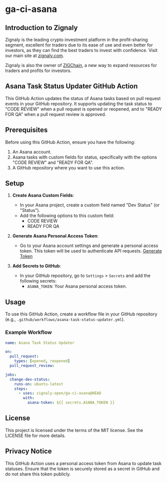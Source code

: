 # ga-ci-asana

## Introduction to Zignaly

Zignaly is the leading crypto investment platform in the profit-sharing segment, excellent for traders due to its ease of use and even better for investors, as they can find the best traders to invest with confidence. Visit our main site at [zignaly.com](https://zignaly.com).

Zignaly is also the owner of [ZIGChain](https://zigchain.com/?z=ghzig), a new way to expand resources for traders and profits for investors.

## Asana Task Status Updater GitHub Action

This GitHub Action updates the status of Asana tasks based on pull request events in your GitHub repository. It supports updating the task status to "CODE REVIEW" when a pull request is opened or reopened, and to "READY FOR QA" when a pull request review is approved.

## Prerequisites

Before using this GitHub Action, ensure you have the following:

1. An Asana account.
2. Asana tasks with custom fields for status, specifically with the options "CODE REVIEW" and "READY FOR QA".
3. A GitHub repository where you want to use this action.

## Setup

1. **Create Asana Custom Fields**:

   - In your Asana project, create a custom field named "Dev Status" (or "Status").
   - Add the following options to this custom field:
     - CODE REVIEW
     - READY FOR QA

2. **Generate Asana Personal Access Token**:

   - Go to your Asana account settings and generate a personal access token. This token will be used to authenticate API requests. [Generate Token](https://app.asana.com/0/my-apps)

3. **Add Secrets to GitHub**:
   - In your GitHub repository, go to `Settings` > `Secrets` and add the following secrets:
     - `ASANA_TOKEN`: Your Asana personal access token.

## Usage

To use this GitHub Action, create a workflow file in your GitHub repository (e.g., `.github/workflows/asana-task-status-updater.yml`).

### Example Workflow

```yaml
name: Asana Task Status Updater

on:
  pull_request:
    types: [opened, reopened]
  pull_request_review:

jobs:
  change-dev-status:
    runs-on: ubuntu-latest
    steps:
      - uses: zignaly-open/ga-ci-asana@HEAD
        with:
          asana-token: ${{ secrets.ASANA_TOKEN }}
```

## License

This project is licensed under the terms of the MIT license. See the LICENSE file for more details.

## Privacy Notice

This GitHub Action uses a personal access token from Asana to update task statuses. Ensure that the token is securely stored as a secret in GitHub and do not share this token publicly.
